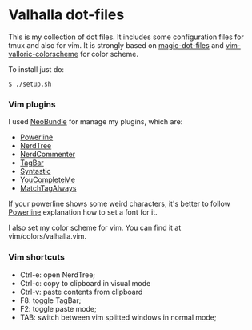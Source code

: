 Valhalla dot-files
==================

This is my collection of dot files. It includes some configuration files for
tmux and also for vim. It is strongly based on [magic-dot-files][] and
[vim-valloric-colorscheme][] for color scheme.

To install just do:

    $ ./setup.sh


### Vim plugins

I used [NeoBundle][] for manage my plugins, which are:

* [Powerline][]
* [NerdTree][]
* [NerdCommenter][]
* [TagBar][]
* [Syntastic][]
* [YouCompleteMe][]
* [MatchTagAlways][]

If your powerline shows some weird characters, it's better to follow
[Powerline][] explanation how to set a font for it.

I also set my color scheme for vim. You can find it at vim/colors/valhalla.vim.


### Vim shortcuts

* Ctrl-e: open NerdTree;
* Ctrl-c: copy to clipboard in visual mode
* Ctrl-v: paste contents from clipboard
* F8: toggle TagBar;
* F2: toggle paste mode;
* TAB: switch between vim splitted windows in normal mode;


<!-- Reference -->

[magic-dot-files]: https://github.com/magic-dot-files/magic-dot-files
[vim-valloric-colorscheme]: https://github.com/Valloric/vim-valloric-colorscheme
[NeoBundle]: https://github.com/Shougo/neobundle.vim
[Powerline]: https://github.com/Lokaltog/powerline
[NerdTree]: https://github.com/scrooloose/nerdtree
[NerdCommenter]: https://github.com/scrooloose/nerdcommenter
[TagBar]: https://github.com/majutsushi/tagbar
[Syntastic]: https://github.com/scrooloose/syntastic
[YouCompleteMe]: https://github.com/Valloric/YouCompleteMe
[MatchTagAlways]: https://github.com/Valloric/MatchTagAlways
